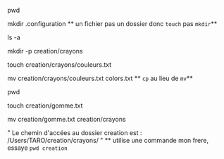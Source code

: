 pwd

mkdir .configuration ** un fichier pas un dossier donc `touch` pas `mkdir`**

ls -a

mkdir -p creation/crayons

touch creation/crayons/couleurs.txt

mv creation/crayons/couleurs.txt colors.txt ** `cp` au lieu de `mv`**

pwd

touch creation/gomme.txt

mv creation/gomme.txt creation/crayons

" Le chemin d'accées au dossier creation est : /Users/TARO/creation/crayons/ " ** utilise une commande mon frere, essaye `pwd creation`

